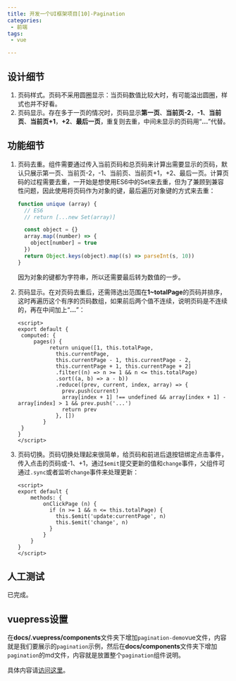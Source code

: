 ```yaml
---
title: 开发一个UI框架项目[10]-Pagination
categories:
 - 前端
tags:
 - vue

---
```


## 设计细节

1. 页码样式。页码不采用圆圈显示：当页码数值比较大时，有可能溢出圆圈，样式也并不好看。
2. 页码显示。存在多于一页的情况时，页码显示**第一页**、**当前页-2**，**-1**、**当前页**、**当前页+1**，**+2**、**最后一页**，重复则去重，中间未显示的页码用“**...**”代替。

<!-- more -->

## 功能细节

1. 页码去重。组件需要通过传入当前页码和总页码来计算出需要显示的页码，默认只展示第一页、当前页-2，-1、当前页、当前页+1，+2、最后一页。计算页码的过程需要去重，一开始是想使用ES6中的Set来去重，但为了兼顾到兼容性问题，因此使用将页码作为对象的键，最后遍历对象键的方式来去重：

   ```js
   function unique (array) {
     // ES6
     // return [...new Set(array)]
   
     const object = {}
     array.map((number) => {
       object[number] = true
     })
     return Object.keys(object).map((s) => parseInt(s, 10))
   }
   ```

   因为对象的键都为字符串，所以还需要最后转为数值的一步。

2. 页码显示。在对页码去重后，还需筛选出范围在**1~totalPage**的页码并排序，这时再遍历这个有序的页码数组，如果前后两个值不连续，说明页码是不连续的，再在中间加上“**...**”：

   ```vue
   <script>
   export default {
   	computed: {
   		pages() {
             return unique([1, this.totalPage,
               this.currentPage,
               this.currentPage - 1, this.currentPage - 2,
               this.currentPage + 1, this.currentPage + 2]
               .filter((n) => n >= 1 && n <= this.totalPage)
               .sort((a, b) => a - b))
               .reduce((prev, current, index, array) => {
                 prev.push(current)
                 array[index + 1] !== undefined && array[index + 1] - array[index] > 1 && prev.push('...')
                 return prev
               }, [])
           }
   	}
   }
   </script>
   ```

3. 页码切换。页码切换处理起来很简单，给页码和前进后退按钮绑定点击事件，传入点击的页码或-1、+1，通过`$emit`提交更新的值和`change`事件，父组件可通过`.sync`或者监听`change`事件来处理更新：

   ```vue
   <script>
   export default {
       methods: {
           onClickPage (n) {
             if (n >= 1 && n <= this.totalPage) {
               this.$emit('update:currentPage', n)
               this.$emit('change', n)
             }
           }
       }
   }
   </script>
   ```

   

## 人工测试

已完成。

## vuepress设置

在**docs/.vuepress/components**文件夹下增加`pagination-demo`vue文件，内容就是我们要展示的`pagination`示例，然后在**docs/components**文件夹下增加`pagination`的md文件，内容就是放置整个`pagination`组件说明。

具体内容请[访问这里](https://ysom.github.io/yvue-ui/components/pagination.html)。

